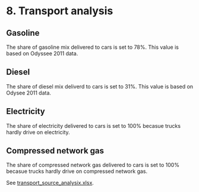 # 8. Transport analysis


## Gasoline

The share of gasoline mix delivered to cars is set to 78%. This value is based on Odyssee 2011 data.


## Diesel

The share of diesel mix deliverd to cars is set to 31%. This value is based on Odysee 2011 data.


## Electricity

The share of electricity delivered to cars is set to 100% becasue trucks hardly drive on electricity.


## Compressed network gas

The share of compressed network gas delivered to cars is set to 100% becasue trucks hardly drive on compressed network gas.


See [transport_source_analysix.xlsx](../../eu/2012/8_transport/transport_source_analysis.xlsx).